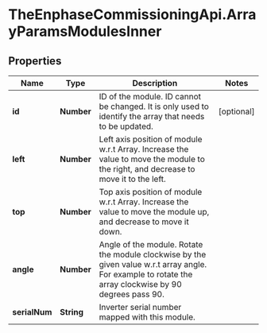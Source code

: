 # TheEnphaseCommissioningApi.ArrayParamsModulesInner

## Properties

Name | Type | Description | Notes
------------ | ------------- | ------------- | -------------
**id** | **Number** | ID of the module. ID cannot be changed. It is only used to identify the array that needs to be updated. | [optional] 
**left** | **Number** | Left axis position of module w.r.t Array. Increase the value to move the module to the right, and decrease to move it to the left. | 
**top** | **Number** | Top axis position of module w.r.t Array. Increase the value to move the module up, and decrease to move it down. | 
**angle** | **Number** | Angle of the module. Rotate the module clockwise by the given value w.r.t array angle. For example to rotate the array clockwise by 90 degrees pass 90. | 
**serialNum** | **String** | Inverter serial number mapped with this module. | 


